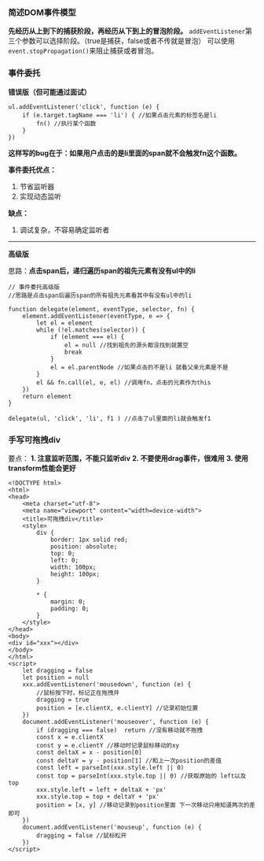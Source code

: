 ### 简述DOM事件模型

**先经历从上到下的捕获阶段，再经历从下到上的冒泡阶段。**
`addEventListener`第三个参数可以选择阶段。（true是捕获，false或者不传就是冒泡）
可以使用`event.stopPropagation()`来阻止捕获或者冒泡。


### 事件委托

**错误版（但可能通过面试）**

```
ul.addEventListener('click', function (e) {
    if (e.target.tagName === 'li') { //如果点击元素的标签名是li
        fn() //执行某个函数
    }
})
```
**这样写的bug在于：如果用户点击的是li里面的span就不会触发fn这个函数。**

**事件委托优点：**
1. 节省监听器
2. 实现动态监听

**缺点：**
1. 调试复杂，不容易确定监听者

---

**高级版**

思路：**点击span后，递归遍历span的祖先元素有没有ul中的li**

```
// 事件委托高级版
//思路是点击span后遍历span的所有祖先元素看其中有没有ul中的li

function delegate(element, eventType, selector, fn) {
    element.addEventListener(eventType, e => {
        let el = element
        while (!el.matches(selector)) {
            if (element === el) {
                el = null //找到祖先的源头都没找到就置空
                break
            }
            el = el.parentNode //如果点击的不是li 就看父亲元素是不是
        }
        el && fn.call(el, e, el) //调用fn，点击的元素作为this
    })
    return element
}

delegate(ul, 'click', 'li', f1 ) //点击了ul里面的li就会触发f1
```

### 手写可拖拽div

要点：
**1. 注意监听范围，不能只监听div**
**2. 不要使用drag事件，很难用**
**3. 使用transform性能会更好**


```
<!DOCTYPE html>
<html>
<head>
    <meta charset="utf-8">
    <meta name="viewport" content="width=device-width">
    <title>可拖拽div</title>
    <style>
        div {
            border: 1px solid red;
            position: absolute;
            top: 0;
            left: 0;
            width: 100px;
            height: 100px;
        }

        * {
            margin: 0;
            padding: 0;
        }
    </style>
</head>
<body>
<div id="xxx"></div>
</body>
</html>
<script>
    let dragging = false
    let position = null
    xxx.addEventListener('mousedown', function (e) {
        //鼠标按下时，标记正在拖拽并
        dragging = true
        position = [e.clientX, e.clientY] //记录初始位置
    })
    document.addEventListener('mouseover', function (e) {
        if (dragging === false)  return //没有移动就不拖拽
        const x = e.clientX
        const y = e.clientY //移动时记录鼠标移动的xy
        const deltaX = x - position[0]
        const deltaY = y - position[1] //和上一次position的差值
        const left = parseInt(xxx.style.left || 0)
        const top = parseInt(xxx.style.top || 0) //获取原始的 left以及top
        xxx.style.left = left + deltaX + 'px'
        xxx.style.top = top + deltaY + 'px'
        position = [x, y] //移动记录到position里面 下一次移动只用知道两次的差即可
    })
    document.addEventListener('mouseup', function (e) {
        dragging = false //鼠标松开
    })
</script>
```


